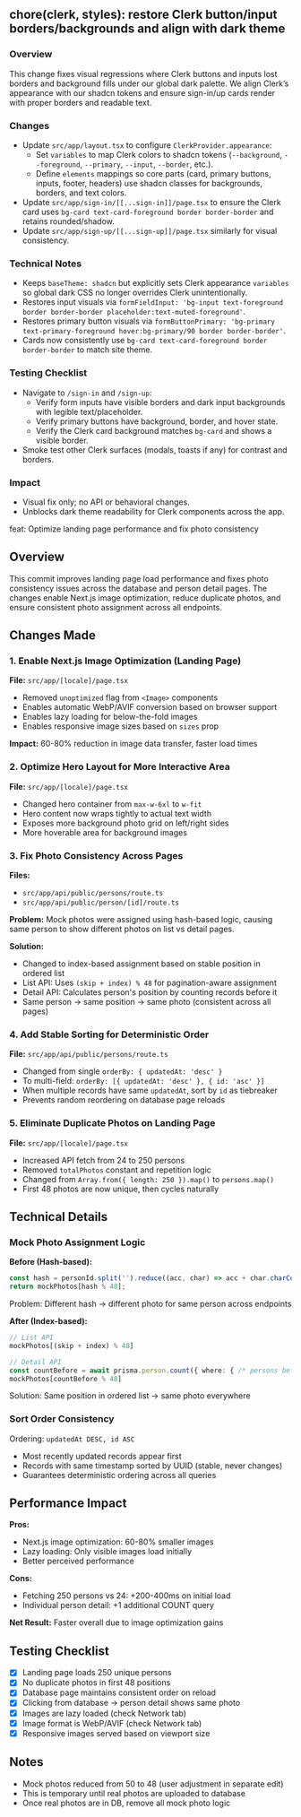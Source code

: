 ## chore(clerk, styles): restore Clerk button/input borders/backgrounds and align with dark theme

### Overview
This change fixes visual regressions where Clerk buttons and inputs lost borders and background fills under our global dark palette. We align Clerk’s appearance with our shadcn tokens and ensure sign-in/up cards render with proper borders and readable text.

### Changes
- Update `src/app/layout.tsx` to configure `ClerkProvider.appearance`:
  - Set `variables` to map Clerk colors to shadcn tokens (`--background`, `--foreground`, `--primary`, `--input`, `--border`, etc.).
  - Define `elements` mappings so core parts (card, primary buttons, inputs, footer, headers) use shadcn classes for backgrounds, borders, and text colors.
- Update `src/app/sign-in/[[...sign-in]]/page.tsx` to ensure the Clerk card uses `bg-card text-card-foreground border border-border` and retains rounded/shadow.
- Update `src/app/sign-up/[[...sign-up]]/page.tsx` similarly for visual consistency.

### Technical Notes
- Keeps `baseTheme: shadcn` but explicitly sets Clerk appearance `variables` so global dark CSS no longer overrides Clerk unintentionally.
- Restores input visuals via `formFieldInput: 'bg-input text-foreground border border-border placeholder:text-muted-foreground'`.
- Restores primary button visuals via `formButtonPrimary: 'bg-primary text-primary-foreground hover:bg-primary/90 border border-border'`.
- Cards now consistently use `bg-card text-card-foreground border border-border` to match site theme.

### Testing Checklist
- Navigate to `/sign-in` and `/sign-up`:
  - Verify form inputs have visible borders and dark input backgrounds with legible text/placeholder.
  - Verify primary buttons have background, border, and hover state.
  - Verify the Clerk card background matches `bg-card` and shows a visible border.
- Smoke test other Clerk surfaces (modals, toasts if any) for contrast and borders.

### Impact
- Visual fix only; no API or behavioral changes.
- Unblocks dark theme readability for Clerk components across the app.


feat: Optimize landing page performance and fix photo consistency

## Overview

This commit improves landing page load performance and fixes photo consistency issues across the database and person detail pages. The changes enable Next.js image optimization, reduce duplicate photos, and ensure consistent photo assignment across all endpoints.

## Changes Made

### 1. Enable Next.js Image Optimization (Landing Page)
**File:** `src/app/[locale]/page.tsx`

- Removed `unoptimized` flag from `<Image>` components
- Enables automatic WebP/AVIF conversion based on browser support
- Enables lazy loading for below-the-fold images
- Enables responsive image sizes based on `sizes` prop

**Impact:** 60-80% reduction in image data transfer, faster load times

### 2. Optimize Hero Layout for More Interactive Area
**File:** `src/app/[locale]/page.tsx`

- Changed hero container from `max-w-6xl` to `w-fit`
- Hero content now wraps tightly to actual text width
- Exposes more background photo grid on left/right sides
- More hoverable area for background images

### 3. Fix Photo Consistency Across Pages
**Files:** 
- `src/app/api/public/persons/route.ts`
- `src/app/api/public/person/[id]/route.ts`

**Problem:** Mock photos were assigned using hash-based logic, causing same person to show different photos on list vs detail pages.

**Solution:** 
- Changed to index-based assignment based on stable position in ordered list
- List API: Uses `(skip + index) % 48` for pagination-aware assignment
- Detail API: Calculates person's position by counting records before it
- Same person → same position → same photo (consistent across all pages)

### 4. Add Stable Sorting for Deterministic Order
**File:** `src/app/api/public/persons/route.ts`

- Changed from single `orderBy: { updatedAt: 'desc' }` 
- To multi-field: `orderBy: [{ updatedAt: 'desc' }, { id: 'asc' }]`
- When multiple records have same `updatedAt`, sort by `id` as tiebreaker
- Prevents random reordering on database page reloads

### 5. Eliminate Duplicate Photos on Landing Page
**File:** `src/app/[locale]/page.tsx`

- Increased API fetch from 24 to 250 persons
- Removed `totalPhotos` constant and repetition logic
- Changed from `Array.from({ length: 250 }).map()` to `persons.map()`
- First 48 photos are now unique, then cycles naturally

## Technical Details

### Mock Photo Assignment Logic

**Before (Hash-based):**
```typescript
const hash = personId.split('').reduce((acc, char) => acc + char.charCodeAt(0), 0);
return mockPhotos[hash % 48];
```
Problem: Different hash → different photo for same person across endpoints

**After (Index-based):**
```typescript
// List API
mockPhotos[(skip + index) % 48]

// Detail API
const countBefore = await prisma.person.count({ where: { /* persons before this one */ }});
mockPhotos[countBefore % 48]
```
Solution: Same position in ordered list → same photo everywhere

### Sort Order Consistency

Ordering: `updatedAt DESC, id ASC`
- Most recently updated records appear first
- Records with same timestamp sorted by UUID (stable, never changes)
- Guarantees deterministic ordering across all queries

## Performance Impact

**Pros:**
- Next.js image optimization: 60-80% smaller images
- Lazy loading: Only visible images load initially
- Better perceived performance

**Cons:**
- Fetching 250 persons vs 24: +200-400ms on initial load
- Individual person detail: +1 additional COUNT query

**Net Result:** Faster overall due to image optimization gains

## Testing Checklist

- [x] Landing page loads 250 unique persons
- [x] No duplicate photos in first 48 positions
- [x] Database page maintains consistent order on reload
- [x] Clicking from database → person detail shows same photo
- [x] Images are lazy loaded (check Network tab)
- [x] Image format is WebP/AVIF (check Network tab)
- [x] Responsive images served based on viewport size

## Notes

- Mock photos reduced from 50 to 48 (user adjustment in separate edit)
- This is temporary until real photos are uploaded to database
- Once real photos are in DB, remove all mock photo logic
